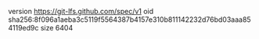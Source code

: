 version https://git-lfs.github.com/spec/v1
oid sha256:8f096a1aeba3c5119f5564387b4157e310b811142232d76bd03aaa854119ed9c
size 6404

